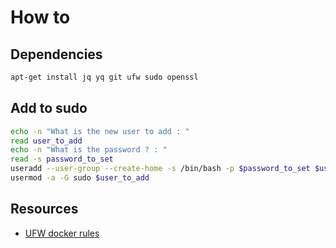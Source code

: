 # How to

## Dependencies

```bash
apt-get install jq yq git ufw sudo openssl
```
## Add to sudo

```bash
echo -n "What is the new user to add : "
read user_to_add
echo -n "What is the password ? : "
read -s password_to_set
useradd --user-group --create-home -s /bin/bash -p $password_to_set $user_to_add
usermod -a -G sudo $user_to_add
```

## Resources

* [UFW docker rules](https://github.com/chaifeng/ufw-docker?tab=readme-ov-file#tldr=)
